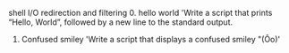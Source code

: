 shell I/O redirection and filtering 
0. hello world 'Write a script that prints “Hello, World”, followed by a new line to the standard output.
1. Confused smiley 'Write a script that displays a confused smiley "(Ôo)'
